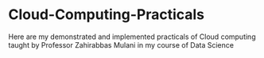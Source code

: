 # Cloud-Computing-Practicals
Here are my demonstrated and implemented practicals of Cloud computing taught by Professor Zahirabbas Mulani in my course of Data Science
